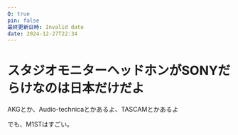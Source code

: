 ```yaml
---
Q: true
pin: false
最終更新日時: Invalid date
date: 2024-12-27T22:34
---
```

# スタジオモニターヘッドホンがSONYだらけなのは日本だけだよ

AKGとか、Audio-technicaとかあるよ、TASCAMとかあるよ

でも、M1STはすごい。